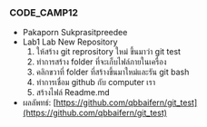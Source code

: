 ### CODE_CAMP12
- Pakaporn Sukprasitpreedee
- Lab1 Lab New Repository
    1. ให้สร้าง git reprository ใหม่ ขึ้นมาว่า git test
    2. ทำการสร้าง folder ที่จะเก็บไฟล์ภายในเครื่อง
    3. คลิกขวาที่ folder ที่สร้างขึ้นมาใหม่และรัน git bash
    4. ทำการเชื่อม github กับ computer เรา
    5. สร้างไฟล์ Readme.md
- ผลลัพทธ์: [https://github.com/qbbaifern/git_test](https://github.com/qbbaifern/git_test)
